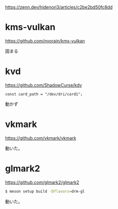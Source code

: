 https://zenn.dev/hidenori3/articles/c2be2bd50fc8dd

# kms-vulkan

https://github.com/nyorain/kms-vulkan

固まる

# kvd

https://github.com/ShadowCurse/kdv

```zig
const card_path = "/dev/dri/card1";
```

動かず

# vkmark

https://github.com/vkmark/vkmark

動いた。

# glmark2

https://github.com/glmark2/glmark2

```sh
$ meson setup build -Dflavors=drm-gl
```

動いた。
